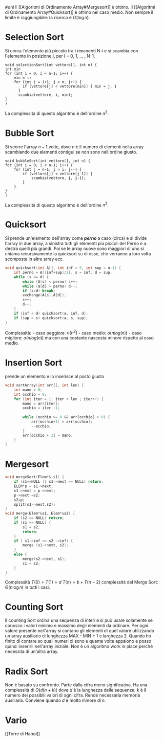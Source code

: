 #uni 
Il [[Algoritmi di Ordinamento Array#Mergesort]] è ottimo.
Il [[Algoritmi di Ordinamento Array#Quicksort]] è ottimo nel caso medio.
Non sempre il limite è raggiungibile: la ricerca è $\Omega (\log n)$.
# Selection Sort
Si cerca l'elemento più piccolo tra i rimanenti N-i e si scambia con l'elemento in posizione i, per i = 0, 1, ... , N-1.
```
void selectionSort(int vettore[], int n) {
int min
for (int i = 0; i < n-1; i++) {
	min = i;
	for (int j = i+1; j < n; j++) {
		if (vettore[j] < vettore[min]) { min = j; }
	  }
	  scambia(vettore, i, min);
}
}
```
La complessità di questo algoritmo è dell'ordine $n^2$.
# Bubble Sort
Si scorre l'array $n-1$ volte, dove $n$ è il numero di elementi nella array scambiando due elementi contigui se non sono nell'ordine giusto. 
```
void bubbleSort(int vettore[], int n) {
for (int i = 0; i < n-1; i++) {
	for (int j = n-1; j > i; j--) {
		if (vettore[j] < vettore[j-1]) {
			scambia(vettore, j, j-1);
		}
	}
}
}
```
La complessità di questo algoritmo è dell'ordine $n^2$.
# Quicksort
Si prende un'elemento dell'array come ___perno___ a caso (circa) e si divide l'array in due array, a sinistra tutti gli elementi più piccoli del Perno e a destra quelli più grandi. Poi se le array nuove sono maggiori di uno si chiama recursivamente la quicksort su di esse, che verranno a loro volta scomposte in altre array ecc.
```c++
void quicksort(int A[], int inf = 0, int sup = n-1) {
	int perno = A[(inf+sup)/2], s = inf, d = sup;
	while (s <= d) {
		while (A[s] < perno) s++;
		while (a[d] > perno) d--;
		if (s>d) break;
		exchange(A[s],A[d]);
		s++;
		d--;
	}
	if (inf < d) quicksort(a, inf, d);
	if (sup > s) quicksort(a, s, sup);
}
```
Complessità:
	- caso peggiore: $o(n^2)$ 
	- caso medio: $o(nlog(n))$ 
	- caso migliore: $o(nlog(n))$ ma con una costante nascosta minore rispetto al caso medio.
# Insertion Sort
prende un elemento e lo inserisce al posto giusto
```c++
void sortArray(int arr[], int len) {
	int mano = 0;
	int occhio = 0;
	for (int iter = 1; iter < len ; iter++) {
		mano = arr[iter];
		occhio = iter -1;
		
		while (occhio >= 0 && arr[occhio] > 0) {
			arr[occhio+1] = arr[occhio];
			--occhio;
		}
		arr[occhio + 1] = mano;
	}
}
```

# Mergesort
```c++
void mergeSort(Elem*& s1) {
	if (s1==NULL || s1->next == NULL) return;
	ELEM*p = s1->next;
	s1->next = p->next;
	p->next =s2;
	s2=p;
	split(s1->next,s2);
}
void merge(Elem*&s1, Elem*&s2) {
	if (s2 == NULL) return;
	if (s1 == NULL) {
		s1 = s2;
		return;
	}
	if ( s1->inf <= s2 ->inf) {
		merge (s1->next, s2);
	}
	else {
		merge(s2->next, s1);
		s1 = s2;
	}
}
```
Complessità $T(0)=T(1)=d$ 
$T(n)= b+T(n-2)$ 
complessità del Merge  Sort: $\Theta (n \log n)$ in tutti i casi.
# Counting Sort
Il counting Sort ordina una sequenza di interi e si può usare solamente se conosco i valori minimo e massimo degli elementi da ordinare.
Per ogni valore presente nell'array si contano gli elementi di quel valore utilizzando un array ausiliario di lunghezza MAX - MIN + 1 e larghezza 2.
Quando ho finito di contare so quali numeri ci sono e quante volte appaiono e posso quindi inserirli nell'array iniziale.
Non è un algoritmo work in place perché necessita di un'altra array.
# Radix Sort
Non è basato su confronto. Parte dalla cifra meno significativa. Ha una complessità di $O(d(n+k))$ dove $d$ è la lunghezza delle sequenze, $k$ è il numero dei possibili valori di ogni cifra. Rende necessaria memoria ausiliaria. Conviene quando $d$ è molto minore di $n$.
# Vario
[[Torre di Hanoi]] 